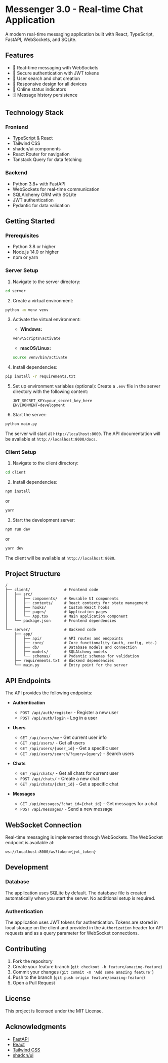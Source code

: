 
# Messenger 3.0 - Real-time Chat Application

A modern real-time messaging application built with React, TypeScript, FastAPI, WebSockets, and SQLite.

## Features

- 🔄 Real-time messaging with WebSockets
- 🔐 Secure authentication with JWT tokens
- 👥 User search and chat creation
- 📱 Responsive design for all devices
- 🔔 Online status indicators
- 🗄️ Message history persistence

## Technology Stack

### Frontend
- TypeScript & React
- Tailwind CSS
- shadcn/ui components
- React Router for navigation
- Tanstack Query for data fetching

### Backend
- Python 3.8+ with FastAPI
- WebSockets for real-time communication
- SQLAlchemy ORM with SQLite
- JWT authentication
- Pydantic for data validation

## Getting Started

### Prerequisites

- Python 3.8 or higher
- Node.js 14.0 or higher
- npm or yarn

### Server Setup

1. Navigate to the server directory:
```bash
cd server
```

2. Create a virtual environment:
```bash
python -m venv venv
```

3. Activate the virtual environment:
   - **Windows:**
   ```bash
   venv\Scripts\activate
   ```
   - **macOS/Linux:**
   ```bash
   source venv/bin/activate
   ```

4. Install dependencies:
```bash
pip install -r requirements.txt
```

5. Set up environment variables (optional):
   Create a `.env` file in the server directory with the following content:
   ```
   JWT_SECRET_KEY=your_secret_key_here
   ENVIRONMENT=development
   ```

6. Start the server:
```bash
python main.py
```

The server will start at `http://localhost:8000`. The API documentation will be available at `http://localhost:8000/docs`.

### Client Setup

1. Navigate to the client directory:
```bash
cd client
```

2. Install dependencies:
```bash
npm install
```
or
```bash
yarn
```

3. Start the development server:
```bash
npm run dev
```
or
```bash
yarn dev
```

The client will be available at `http://localhost:8080`.

## Project Structure

```
/
├── client/               # Frontend code
│   ├── src/
│   │   ├── components/   # Reusable UI components
│   │   ├── contexts/     # React contexts for state management
│   │   ├── hooks/        # Custom React hooks
│   │   ├── pages/        # Application pages
│   │   └── App.tsx       # Main application component
│   └── package.json      # Frontend dependencies
│
└── server/               # Backend code
    ├── app/
    │   ├── api/          # API routes and endpoints
    │   ├── core/         # Core functionality (auth, config, etc.)
    │   ├── db/           # Database models and connection
    │   ├── models/       # SQLAlchemy models
    │   └── schemas/      # Pydantic schemas for validation
    ├── requirements.txt  # Backend dependencies
    └── main.py           # Entry point for the server
```

## API Endpoints

The API provides the following endpoints:

- **Authentication**
  - `POST /api/auth/register` - Register a new user
  - `POST /api/auth/login` - Log in a user

- **Users**
  - `GET /api/users/me` - Get current user info
  - `GET /api/users/` - Get all users
  - `GET /api/users/{user_id}` - Get a specific user
  - `GET /api/users/search/?query={query}` - Search users

- **Chats**
  - `GET /api/chats/` - Get all chats for current user
  - `POST /api/chats/` - Create a new chat
  - `GET /api/chats/{chat_id}` - Get a specific chat

- **Messages**
  - `GET /api/messages/?chat_id={chat_id}` - Get messages for a chat
  - `POST /api/messages/` - Send a new message

## WebSocket Connection

Real-time messaging is implemented through WebSockets. The WebSocket endpoint is available at:

```
ws://localhost:8000/ws?token={jwt_token}
```

## Development

### Database

The application uses SQLite by default. The database file is created automatically when you start the server. No additional setup is required.

### Authentication

The application uses JWT tokens for authentication. Tokens are stored in local storage on the client and provided in the `Authorization` header for API requests and as a query parameter for WebSocket connections.

## Contributing

1. Fork the repository
2. Create your feature branch (`git checkout -b feature/amazing-feature`)
3. Commit your changes (`git commit -m 'Add some amazing feature'`)
4. Push to the branch (`git push origin feature/amazing-feature`)
5. Open a Pull Request

## License

This project is licensed under the MIT License.

## Acknowledgments

- [FastAPI](https://fastapi.tiangolo.com/)
- [React](https://reactjs.org/)
- [Tailwind CSS](https://tailwindcss.com/)
- [shadcn/ui](https://ui.shadcn.com/)

